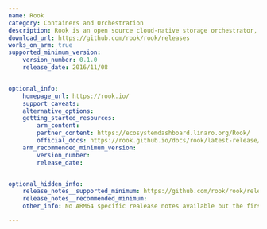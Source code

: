 ```yaml
---
name: Rook
category: Containers and Orchestration
description: Rook is an open source cloud-native storage orchestrator, providing the platform and framework.
download_url: https://github.com/rook/rook/releases
works_on_arm: true
supported_minimum_version:
    version_number: 0.1.0
    release_date: 2016/11/08


optional_info:
    homepage_url: https://rook.io/
    support_caveats:
    alternative_options:
    getting_started_resources:
        arm_content:
        partner_content: https://ecosystemdashboard.linaro.org/Rook/
        official_docs: https://rook.github.io/docs/rook/latest-release/Getting-Started/quickstart/
    arm_recommended_minimum_version:
        version_number:
        release_date:


optional_hidden_info:
    release_notes__supported_minimum: https://github.com/rook/rook/releases/tag/v0.1.0
    release_notes__recommended_minimum:
    other_info: No ARM64 specific realease notes available but the first binary for ARM64 was released from v0.1.0.

---
```

